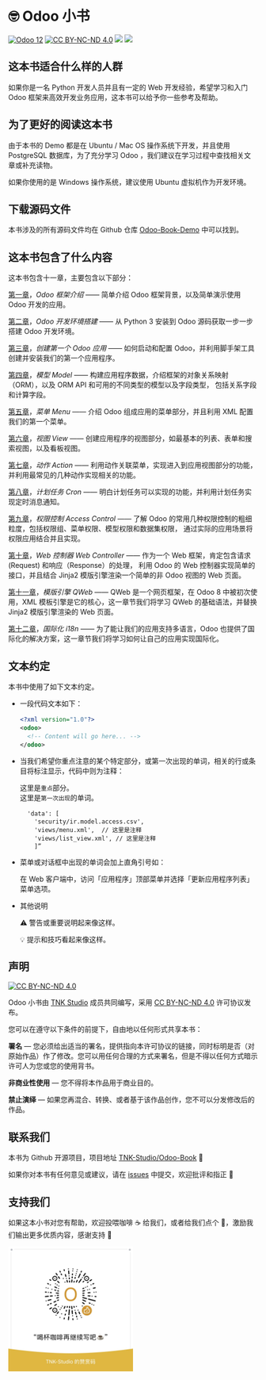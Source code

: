 # 🤓 Odoo 小书

[![Odoo 12](https://img.shields.io/badge/Odoo-12-blue.svg)](https://github.com/odoo/odoo/tree/12.0)
[![CC BY-NC-ND 4.0](https://img.shields.io/badge/License-CC%20BY--NC--ND%204.0-brightgreen.svg)](https://creativecommons.org/licenses/by-nc-nd/4.0/)
[![](https://travis-ci.org/TNK-Studio/Odoo-Book.svg?branch=master)](https://travis-ci.org/TNK-Studio/Odoo-Book)
[![](http://progressed.io/bar/25?title=progress)](https://tnk-studio.github.io/Odoo-Book/)

## 这本书适合什么样的人群

如果你是一名 Python 开发人员并且有一定的 Web 开发经验，希望学习和入门 Odoo 框架来高效开发业务应用，这本书可以给予你一些参考及帮助。

## 为了更好的阅读这本书

由于本书的 Demo 都是在 Ubuntu / Mac OS 操作系统下开发，并且使用 PostgreSQL 数据库，为了充分学习 Odoo ，我们建议在学习过程中查找相关文章或补充读物。

如果你使用的是 Windows 操作系统，建议使用 Ubuntu 虚拟机作为开发环境。

## 下载源码文件

本书涉及的所有源码文件均在 Github 仓库 [Odoo-Book-Demo](https://github.com/TNK-Studio/Odoo-Book-Demo) 中可以找到。

## 这本书包含了什么内容

这本书包含十一章，主要包含以下部分：  

[第一章](/Chapter-1/Odoo-Introduction.md)，*Odoo 框架介绍* —— 简单介绍 Odoo 框架背景，以及简单演示使用 Odoo 开发的应用。

[第二章](/Chapter-2/Odoo-Development-Environment.md)，*Odoo 开发环境搭建* —— 从 Python 3 安装到 Odoo 源码获取一步一步搭建 Odoo 开发环境。

[第三章](/Chapter-3/Create-Your-First-addon.md)，*创建第一个 Odoo 应用* —— 如何启动和配置 Odoo，并利用脚手架工具创建并安装我们的第一个应用程序。

[第四章](/Chapter-4/Odoo-Model.md)，*模型 Model* —— 构建应用程序数据，介绍框架的对象关系映射（ORM），以及 ORM API 和可用的不同类型的模型以及字段类型，
包括关系字段和计算字段。

[第五章](/Chapter-5/Odoo-Menu.md)，*菜单 Menu* —— 介绍 Odoo 组成应用的菜单部分，并且利用 XML 配置我们的第一个菜单。

[第六章](/Chapter-6/Odoo-View.md)，*视图 View* —— 创建应用程序的视图部分，如最基本的列表、表单和搜索视图，以及看板视图。

[第七章](/Chapter-7/Odoo-Action.md)，*动作 Action* —— 利用动作关联菜单，实现进入到应用视图部分的功能，并利用最常见的几种动作实现相关的功能。  

[第八章](/Chapter-8/Odoo-Cron.md)，*计划任务 Cron* —— 明白计划任务可以实现的功能，并利用计划任务实现定时消息通知。

[第九章](/Chapter-9/Odoo-Access-Control.md)，*权限控制 Access Control* —— 了解 Odoo 的常用几种权限控制的粗细粒度，包括权限组、菜单权限、模型权限和数据集权限，
通过实际的应用场景将权限应用结合并且实现。

[第十章](/Chapter-10/Odoo-Web-Controller.md)，*Web 控制器 Web Controller* —— 作为一个 Web 框架，肯定包含请求 (Request) 和响应（Response）的处理，
利用 Odoo 的 Web 控制器实现简单的接口，并且结合 Jinja2 模版引擎渲染一个简单的非 Odoo 视图的 Web 页面。

[第十一章](/Chapter-11/Odoo-QWeb.md)，*模版引擎 QWeb* —— QWeb 是一个网页框架，在 Odoo 8 中被初次使用，XML 模板引擎是它的核心，这一章节我们将学习 QWeb 的基础语法，并替换 Jinja2 模版引擎渲染的 Web 页面。  

[第十二章](/Chapter-12/Odoo-i18n.md)，*国际化 i18n* ——  为了能让我们的应用支持多语言，Odoo 也提供了国际化的解决方案，这一章节我们将学习如何让自己的应用实现国际化。

## 文本约定

本书中使用了如下文本约定。

* 一段代码文本如下：

    ```xml
    <?xml version="1.0"?>  
    <odoo>  
      <!-- Content will go here... -->  
    </odoo>
    ```

* 当我们希望你重点注意的某个特定部分，或第一次出现的单词，相关的行或条目将标注显示，代码中则为注释：

    这里是`重点`部分。  
    这里是`第一次出现`的单词。  
  
    ```plain
      'data': [  
        'security/ir.model.access.csv',  
        'views/menu.xml',  // 这里是注释  
        'views/list_view.xml', // 这里是注释  
        ]”
    ```

* 菜单或对话框中出现的单词会加上直角引号如：  

    在 Web 客户端中，访问「应用程序」顶部菜单并选择「更新应用程序列表」菜单选项。  
  
* 其他说明
  
    ⚠️ 警告或重要说明起来像这样。  
  
    💡 提示和技巧看起来像这样。  

## 声明

[![CC BY-NC-ND 4.0](https://licensebuttons.net/l/by-nc-nd/4.0/88x31.png)](https://creativecommons.org/licenses/by-nc-nd/4.0/)

Odoo 小书由 [TNK Studio](https://github.com/TNK-Studio) 成员共同编写，采用 [CC BY-NC-ND 4.0](https://creativecommons.org/licenses/by-nc-nd/4.0/) 许可协议发布。

您可以在遵守以下条件的前提下，自由地以任何形式共享本书：

**署名** — 您必须给出适当的署名，提供指向本许可协议的链接，同时标明是否（对原始作品）作了修改。您可以用任何合理的方式来署名，但是不得以任何方式暗示许可人为您或您的使用背书。

**非商业性使用** — 您不得将本作品用于商业目的。

**禁止演绎** — 如果您再混合、转换、或者基于该作品创作，您不可以分发修改后的作品。

## 联系我们

本书为 Github 开源项目，项目地址 [TNK-Studio/Odoo-Book](https://github.com/TNK-Studio/Odoo-Book/) 📖  

如果你对本书有任何意见或建议，请在 [issues](https://github.com/TNK-Studio/Odoo-Book/issues/new) 中提交，欢迎批评和指正 👏

## 支持我们

如果这本小书对您有帮助，欢迎投喂咖啡 ☕️ 给我们，或者给我们点个 🌟，激励我们输出更多优质内容，感谢支持 🎉

<img src="/assets/images/donate.jpg" width="50%" alt="Donate" />
